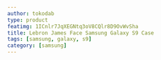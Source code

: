 ```yaml
---
author: tokodab
type: product
featimg: 1ICnlr7JqXEGNtq3oV8CQlr8D9OvWvSha
title: Lebron James Face Samsung Galaxy S9 Case
tags: [samsung, galaxy, s9]
category: [samsung]
---
```

